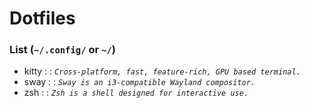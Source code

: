 # Dotfiles

### List (`~/.config/` or `~/`)

 - kitty : : *`Cross-platform, fast, feature-rich, GPU based terminal.`*
 - sway : : *`Sway is an i3-compatible Wayland compositor.`*
 - zsh : : *`Zsh is a shell designed for interactive use.`*